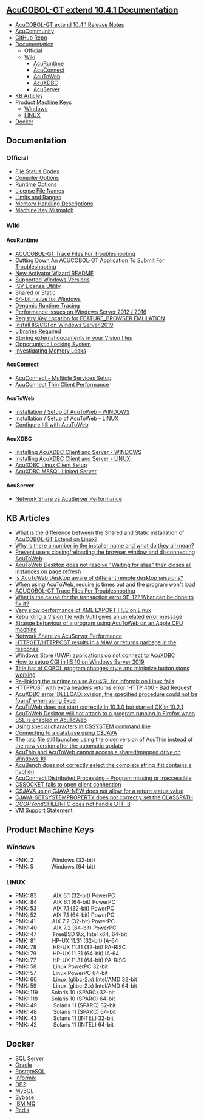 ## [AcuCOBOL-GT extend 10.4.1 Documentation](https://bit.ly/3C7G5Fy)

- [AcuCOBOL-GT extend 10.4.1 Release Notes](https://bit.ly/3DdOLeE)
- [AcuCommunity](https://community.microfocus.com/cobol/acucobol/)
- [GitHub Repo](https://github.com/UNiXMIT/UNiXextend)
- [Documentation](#documentation)
  - [Official](#official)
  - [Wiki](#wiki)
    - [AcuRuntime](#acuruntime)
    - [AcuConnect](#acuconnect)
    - [AcuToWeb](#acutoweb)
    - [AcuXDBC](#acuxdbc) 
    - [AcuServer](#acuserver)
- [KB Articles](#kb-articles)
- [Product Machine Keys](#product-machine-keys)
  - [Windows](#windows)
  - [LINUX](#linux) 
- [Docker](#docker)

## Documentation
### Official
- [File Status Codes](https://bit.ly/3wBPaFq)
- [Compiler Options](https://bit.ly/3wDLB1r)
- [Runtime Options](https://bit.ly/3CaHlrx)
- [License File Names](https://bit.ly/3DbWt9l)
- [Limits and Ranges](https://bit.ly/3nb9yu1)
- [Memory Handling Descriptions](https://bit.ly/3c2D0Mg)
- [Machine Key Mismatch](https://bit.ly/3n8jV1o)

### Wiki
#### AcuRuntime  
- [ACUCOBOL-GT Trace Files For Troubleshooting](https://portal.microfocus.com/s/article/KM000005044)
- [Cutting Down An ACUCOBOL-GT Application To Submit For Troubleshooting](https://github.com/UNiXMIT/UNiXextend/blob/master/docs/ProgramCutDown.md)
- [New Activator Wizard README](https://portal.microfocus.com/s/article/KM000004829)
- [Supported Windows Versions](https://github.com/UNiXMIT/UNiXextend/blob/master/docs/windowsVersions.md)
- [ISV License Utility](https://github.com/UNiXMIT/UNiXextend/blob/master/docs/ISVLicenseUtility.md)
- [Shared or Static](https://github.com/UNiXMIT/UNiXextend/blob/master/docs/Shared_OR_Static.md)
- [64-bit native for Windows](https://github.com/UNiXMIT/UNiXextend/blob/master/docs/AcuRuntime-64bit-NATIVE.md)
- [Dynamic Runtime Tracing](https://github.com/UNiXMIT/UNiXextend/blob/master/docs/DynamicRuntimeTracing.md)
- [Performance issues on Windows Server 2012 / 2016](https://github.com/UNiXMIT/UNiXextend/blob/master/docs/EnableFairShare.md)
- [Registry Key Location for FEATURE_BROWSER EMULATION](https://github.com/UNiXMIT/UNiXextend/blob/master/docs/FEATURE_BROWSER_EMULATION.md)
- [Install IIS/CGI on Windows Server 2019](https://portal.microfocus.com/s/article/KM000006780)
- [Libraries Required](https://github.com/UNiXMIT/UNiXextend/blob/master/docs/LibrariesRequired.md)
- [Storing external documents in your Vision files](https://github.com/UNiXMIT/UNiXextend/blob/master/docs/Vision-Document-Storage.md)
- [Opportunistic Locking System](https://portal.microfocus.com/s/article/KM000006730)
- [Investigating Memory Leaks](https://github.com/UNiXMIT/UNiXextend/blob/master/docs/MemoryTracking.md)
#### AcuConnect
- [AcuConnect - Multiple Services Setup](https://github.com/UNiXMIT/UNiXextend/blob/master/docs/AcuConnect-Multiple-Setup.md)
- [AcuConnect Thin Client Performance](https://github.com/UNiXMIT/UNiXextend/blob/master/docs/AcuThinPerformance.md)
#### AcuToWeb
- [Installation / Setup of AcuToWeb - WINDOWS](https://github.com/UNiXMIT/UNiXextend/blob/master/docs/AcuToWeb-WINDOWS.md)
- [Installation / Setup of AcuToWeb - LINUX](https://github.com/UNiXMIT/UNiXextend/blob/master/docs/AcuToWeb-LINUX.md)
- [Configure IIS with AcuToWeb](https://github.com/UNiXMIT/UNiXextend/blob/master/docs/AcuToWeb-IIS.md)
#### AcuXDBC
- [Installing AcuXDBC Client and Server - WINDOWS](https://github.com/UNiXMIT/UNiXextend/blob/master/docs/AcuXDBC-WINDOWS.md)
- [Installing AcuXDBC Client and Server - LINUX](https://github.com/UNiXMIT/UNiXextend/blob/master/docs/AcuXDBC-LINUX.md)
- [AcuXDBC Linux Client Setup](https://github.com/UNiXMIT/UNiXextend/blob/master/docs/AcuXDBC-LINUXClient.md)
- [AcuXDBC MSSQL Linked Server](https://github.com/UNiXMIT/UNiXextend/blob/master/docs/AcuXDBC-MSSQL-Linked-Server.md)
#### AcuServer
- [Network Share vs AcuServer Performance](https://portal.microfocus.com/s/article/KM000002013)

## KB Articles
- [What is the difference between the Shared and Static installation of AcuCOBOL-GT Extend on Linux?](https://portal.microfocus.com/s/article/KM000007682)
- [Why is there a number in the installer name and what do they all mean?](https://portal.microfocus.com/s/article/KM000007680)
- [Prevent users closing/reloading the browser window and disconnecting AcuToWeb](https://portal.microfocus.com/s/article/KM000007349)
- [AcuToWeb Desktop does not resolve "Waiting for alias" then closes all instances on page refresh](https://portal.microfocus.com/s/article/KM000006433)
- [Is AcuToWeb Desktop aware of different remote desktop sessions?](https://portal.microfocus.com/s/article/KM000006434)
- [When using AcuToWeb, require.js times out and the program won't load](https://portal.microfocus.com/s/article/KM000006435)
- [ACUCOBOL-GT Trace Files For Troubleshooting](https://portal.microfocus.com/s/article/KM000005044)
- [What is the cause for the transaction error 9E-12? What can be done to fix it?](https://portal.microfocus.com/s/article/KM000006299)
- [Very slow performance of XML EXPORT FILE on Linux](https://portal.microfocus.com/s/article/KM000003850)
- [Rebuilding a Vision file with Vutil gives an unrelated error message](https://portal.microfocus.com/s/article/KM000003497)
- [Strange behaviour of a program using AcuToWeb on an Apple CPU machine](https://portal.microfocus.com/s/article/KM000002275)
- [Network Share vs AcuServer Performance](https://portal.microfocus.com/s/article/KM000002013)
- [HTTPGET/HTTPPOST results in a MAV or returns garbage in the response](https://portal.microfocus.com/s/article/KM000002012)
- [Windows Store (UWP) applications do not connect to AcuXDBC](https://portal.microfocus.com/s/article/KM000006779)
- [How to setup CGI in IIS 10 on Windows Server 2019](https://portal.microfocus.com/s/article/KM000006780)
- [Title bar of COBOL program changes style and minimize button stops working](https://portal.microfocus.com/s/article/KM000006782)
- [Re-linking the runtime to use Acu4GL for Informix on Linux fails](https://bit.ly/3dUxfC1)
- [HTTPPOST with extra headers returns error 'HTTP 400 - Bad Request'](https://portal.microfocus.com/s/article/KM000006784)
- [AcuXDBC error 'DLLLOAD: xvision, the specified procedure could not be found' when using Excel](https://portal.microfocus.com/s/article/KM000007307)
- [AcuToWeb does not start correctly in 10.3.0 but started OK in 10.2.1](https://bit.ly/32WRxVo)
- [AcuToWeb Desktop will not attach to a program running in Firefox when SSL is enabled in AcuToWeb](https://bit.ly/3nssB1i)
- [Using special characters in C$SYSTEM command line](https://portal.microfocus.com/s/article/KM000007308)
- [Connecting to a database using C$JAVA](https://portal.microfocus.com/s/article/KM000007309)
- [The .atc file still launches using the older version of AcuThin instead of the new version after the automatic update](https://portal.microfocus.com/s/article/KM000007310)
- [AcuThin and AcuToWeb cannot access a shared/mapped drive on Windows 10](https://portal.microfocus.com/s/article/KM000007312)
- [AcuBench does not correctly select the complete string if it contains a hyphen](https://bit.ly/2Sbina4)
- [AcuConnect Distributed Processing - Program missing or inaccessible](https://bit.ly/3tZ8dr5)
- [C$SOCKET fails to open client connection](https://bit.ly/32Uu8DV)
- [C$JAVA using CJAVA-NEW does not allow for a return status value](https://bit.ly/3sXRrHz)
- [CJAVA-SETSYSTEMPROPERTY does not correctly set the CLASSPATH](https://bit.ly/3aKqh0G)
- [C$COPY and C$FILEINFO does not handle UTF-8](https://bit.ly/3eAyJ3u)
- [VM Support Statement](https://bit.ly/3gJQxfb)


## Product Machine Keys
### Windows
- PMK: 2&nbsp;&nbsp;&nbsp;&nbsp;&nbsp;&nbsp;&nbsp;&nbsp;&nbsp;&nbsp;&nbsp;&nbsp;Windows (32-bit)   
- PMK: 5&nbsp;&nbsp;&nbsp;&nbsp;&nbsp;&nbsp;&nbsp;&nbsp;&nbsp;&nbsp;&nbsp;&nbsp;Windows (64-bit)  

### LINUX
- PMK: 83&nbsp;&nbsp;&nbsp;&nbsp;&nbsp;&nbsp;&nbsp;&nbsp;&nbsp;&nbsp;&nbsp;AIX 6.1 (32-bit) PowerPC  
- PMK: 84&nbsp;&nbsp;&nbsp;&nbsp;&nbsp;&nbsp;&nbsp;&nbsp;&nbsp;&nbsp;&nbsp;AIX 6.1 (64-bit) PowerPC  
- PMK: 53&nbsp;&nbsp;&nbsp;&nbsp;&nbsp;&nbsp;&nbsp;&nbsp;&nbsp;&nbsp;&nbsp;AIX 7.1 (32-bit) PowerPC  
- PMK: 52&nbsp;&nbsp;&nbsp;&nbsp;&nbsp;&nbsp;&nbsp;&nbsp;&nbsp;&nbsp;&nbsp;AIX 7.1 (64-bit) PowerPC  
- PMK: 41&nbsp;&nbsp;&nbsp;&nbsp;&nbsp;&nbsp;&nbsp;&nbsp;&nbsp;&nbsp;&nbsp;AIX 7.2 (32-bit) PowerPC  
- PMK: 40&nbsp;&nbsp;&nbsp;&nbsp;&nbsp;&nbsp;&nbsp;&nbsp;&nbsp;&nbsp;&nbsp;AIX 7.2 (64-bit) PowerPC  
- PMK: 47&nbsp;&nbsp;&nbsp;&nbsp;&nbsp;&nbsp;&nbsp;&nbsp;&nbsp;&nbsp;&nbsp;FreeBSD 9.x, Intel x64, 64-bit  
- PMK: 81&nbsp;&nbsp;&nbsp;&nbsp;&nbsp;&nbsp;&nbsp;&nbsp;&nbsp;&nbsp;&nbsp;HP-UX 11.31 (32-bit) IA-64  
- PMK: 78&nbsp;&nbsp;&nbsp;&nbsp;&nbsp;&nbsp;&nbsp;&nbsp;&nbsp;&nbsp;&nbsp;HP-UX 11.31 (32-bit) PA-RISC  
- PMK: 79&nbsp;&nbsp;&nbsp;&nbsp;&nbsp;&nbsp;&nbsp;&nbsp;&nbsp;&nbsp;&nbsp;HP-UX 11.31 (64-bit) IA-64  
- PMK: 77&nbsp;&nbsp;&nbsp;&nbsp;&nbsp;&nbsp;&nbsp;&nbsp;&nbsp;&nbsp;&nbsp;HP-UX 11.31 (64-bit) PA-RISC  
- PMK: 58&nbsp;&nbsp;&nbsp;&nbsp;&nbsp;&nbsp;&nbsp;&nbsp;&nbsp;&nbsp;&nbsp;Linux PowerPC 32-bit  
- PMK: 57&nbsp;&nbsp;&nbsp;&nbsp;&nbsp;&nbsp;&nbsp;&nbsp;&nbsp;&nbsp;&nbsp;Linux PowerPC 64-bit  
- PMK: 60&nbsp;&nbsp;&nbsp;&nbsp;&nbsp;&nbsp;&nbsp;&nbsp;&nbsp;&nbsp;&nbsp;Linux (glibc-2.x) Intel/AMD 32-bit  
- PMK: 59&nbsp;&nbsp;&nbsp;&nbsp;&nbsp;&nbsp;&nbsp;&nbsp;&nbsp;&nbsp;&nbsp;Linux (glibc-2.x) Intel/AMD 64-bit  
- PMK: 119&nbsp;&nbsp;&nbsp;&nbsp;&nbsp;&nbsp;&nbsp;&nbsp;&nbsp;Solaris 10 (SPARC) 32-bit  
- PMK: 118&nbsp;&nbsp;&nbsp;&nbsp;&nbsp;&nbsp;&nbsp;&nbsp;&nbsp;Solaris 10 (SPARC) 64-bit  
- PMK: 49&nbsp;&nbsp;&nbsp;&nbsp;&nbsp;&nbsp;&nbsp;&nbsp;&nbsp;&nbsp;&nbsp;Solaris 11 (SPARC) 32-bit  
- PMK: 48&nbsp;&nbsp;&nbsp;&nbsp;&nbsp;&nbsp;&nbsp;&nbsp;&nbsp;&nbsp;&nbsp;Solaris 11 (SPARC) 64-bit 
- PMK: 43&nbsp;&nbsp;&nbsp;&nbsp;&nbsp;&nbsp;&nbsp;&nbsp;&nbsp;&nbsp;&nbsp;Solaris 11 (INTEL) 32-bit  
- PMK: 42&nbsp;&nbsp;&nbsp;&nbsp;&nbsp;&nbsp;&nbsp;&nbsp;&nbsp;&nbsp;&nbsp;Solaris 11 (INTEL) 64-bit  

## Docker
- [SQL Server](https://github.com/UNiXMIT/UNiXextend/blob/master/docker/mssql.txt)
- [Oracle](https://github.com/UNiXMIT/UNiXextend/blob/master/docker/oracle.txt)
- [PostgreSQL](https://github.com/UNiXMIT/UNiXextend/blob/master/docker/postgres.txt)
- [Informix](https://github.com/UNiXMIT/UNiXextend/blob/master/docker/informix.txt)
- [DB2](https://github.com/UNiXMIT/UNiXextend/blob/master/docker/db2.txt)
- [MySQL](https://github.com/UNiXMIT/UNiXextend/blob/master/docker/mysql.txt)
- [Sybase](https://github.com/UNiXMIT/UNiXextend/blob/master/docker/sybase.txt)
- [IBM MQ](https://github.com/UNiXMIT/UNiXextend/blob/master/docker/mq.txt)
- [Redis](https://github.com/UNiXMIT/UNiXextend/blob/master/docker/redis.txt)
